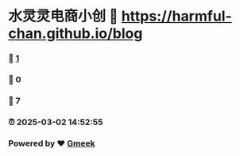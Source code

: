 # 水灵灵电商小创 :link: https://harmful-chan.github.io/blog 
### :page_facing_up: [1](https://harmful-chan.github.io/blog/tag.html) 
### :speech_balloon: 0 
### :hibiscus: 7 
### :alarm_clock: 2025-03-02 14:52:55 
### Powered by :heart: [Gmeek](https://github.com/Meekdai/Gmeek)
